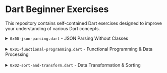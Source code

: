 # Dart Beginner Exercises


This repository contains self-contained Dart exercises designed to improve your understanding of various Dart concepts.


<details>
  <summary><code>0x00-json-parsing.dart</code> - JSON Parsing Without Classes</summary>


### **Motive**  
- Work with **Dart’s type system** and **null safety**  
- Learn to handle **maps and lists in Dart**  
- Practice **JSON parsing**  

### **Problem Statement**  
You're building a small news app. Given a JSON response, extract data from it and return a list of maps with structured information.  

#### **1️⃣ Tasks to Implement**
1. **Create a function** `List<Map<String, dynamic>> parseArticles(String jsonStr)` that:  
   - Accepts a JSON string (containing an array of articles).  
   - Converts it into a list of maps where each article has:  
     - `title` (String)  
     - `author` (String, optional)  
     - `content` (String)  
     - `publishedAt` (DateTime) **converted from a string**  
   - Handles missing fields gracefully (if `author` is missing, set it to `"Unknown"`).  
   - Handles invalid JSON by returning an empty list instead of crashing.  

### **Example JSON Input**
```json
'[
  {
    "title": "Dart is awesome!",
    "author": "John Doe",
    "content": "Dart is gaining popularity in backend development.",
    "publishedAt": "2024-02-27T12:00:00Z"
  },
  {
    "title": "Null safety in Dart",
    "content": "Dart introduced null safety to eliminate runtime errors.",
    "publishedAt": "2024-02-26T08:30:00Z"
  }
]'
```

### **Expected Output**
```dart
[
  {
    "title": "Dart is awesome!",
    "author": "John Doe",
    "content": "Dart is gaining popularity in backend development.",
    "publishedAt": DateTime(2024, 2, 27, 12, 0, 0)
  },
  {
    "title": "Null safety in Dart",
    "author": "Unknown",
    "content": "Dart introduced null safety to eliminate runtime errors.",
    "publishedAt": DateTime(2024, 2, 26, 8, 30, 0)
  }
]
```

### **Bonus Challenge 🌟**
- Add a function **`String articlesToJson(List<Map<String, dynamic>> articles)`** to convert the list back to a JSON string.

📂 **Filename:** `0x00-json-parsing.dart`  

</details>


<br>

<details>
  <summary><code>0x01-functional-programming.dart</code> - Functional Programming & Data Processing</summary>


### **Motive**
- Use **higher-order functions** (`map`, `where`, `reduce`)  
- Improve **code efficiency** by replacing loops with functional constructs  
- Get comfortable with **list transformations**  

### **Problem Statement**
You have a **list of student scores**. Your task is to **process the scores** using functional programming techniques.

### **Given Data (List of Maps)**
```dart
List<Map<String, dynamic>> students = [
  {"name": "Alice", "score": 85},
  {"name": "Bob", "score": 58},
  {"name": "Charlie", "score": 92},
  {"name": "David", "score": 76},
  {"name": "Eve", "score": 45},
];
```

### **Tasks to Implement**
1. **Filter passing students** (`score >= 60`)  
   - Return a list of names of students who passed.  

2. **Calculate the class average**  
   - Use `.map()` and `.reduce()` to compute the average score.  

3. **Find the top student**  
   - Return the name of the student with the **highest** score.  

### **Expected Output**
```dart
print(getPassingStudents(students)); 
// Output: ["Alice", "Charlie", "David"]

print(getClassAverage(students)); 
// Output: 71.2  (or similar, based on precision)

print(getTopStudent(students)); 
// Output: "Charlie"
```

### **Bonus Challenge 🌟**
- Sort students by score (highest to lowest) using `.sort()`.  
- Convert the student list into a **map of name → score** using `.map()`.  

📂 **Filename:** `0x01-functional-programming.dart`  
</details>

<br>

<details>
  <summary><code>0x02-sort-and-transform.dart</code> - Data Transformation & Sorting</summary>


### **Motive**  
- Master **sorting lists** using `.sort()` and `.compareTo()`  
- Use **`.map()`** to transform data efficiently  
- Work with **custom sorting criteria**  

---

### **Problem Statement**  
You are given a **list of products** in a store, each represented as a map with:  
- `name` (String)  
- `price` (double)  
- `rating` (double, from 1.0 to 5.0)  

#### **1️⃣ Given Data**
```dart
List<Map<String, dynamic>> products = [
  {"name": "Laptop", "price": 1200.99, "rating": 4.5},
  {"name": "Phone", "price": 699.49, "rating": 4.7},
  {"name": "Headphones", "price": 149.99, "rating": 4.3},
  {"name": "Monitor", "price": 299.99, "rating": 4.6},
  {"name": "Keyboard", "price": 89.99, "rating": 4.2},
];
```

---

### **2️⃣ Tasks to Implement**
1. **Sort products by price (ascending order)**  
   - Return a sorted list where the cheapest product is first.  

2. **Sort products by rating (highest first)**  
   - Return a sorted list where the highest-rated product is first.  

3. **Transform the list into a list of strings**  
   - Convert each product into a string formatted as:  
     ```
     "Laptop - $1200.99 (⭐ 4.5)"
     ```  
   - Use **`.map()`** to do this efficiently.  

---

### **Expected Output**
```dart
print(sortByPrice(products));
/*
[
  {"name": "Keyboard", "price": 89.99, "rating": 4.2},
  {"name": "Headphones", "price": 149.99, "rating": 4.3},
  {"name": "Monitor", "price": 299.99, "rating": 4.6},
  {"name": "Phone", "price": 699.49, "rating": 4.7},
  {"name": "Laptop", "price": 1200.99, "rating": 4.5}
]
*/

print(sortByRating(products));
/*
[
  {"name": "Phone", "price": 699.49, "rating": 4.7},
  {"name": "Monitor", "price": 299.99, "rating": 4.6},
  {"name": "Laptop", "price": 1200.99, "rating": 4.5},
  {"name": "Headphones", "price": 149.99, "rating": 4.3},
  {"name": "Keyboard", "price": 89.99, "rating": 4.2}
]
*/

print(formatProducts(products));
/*
[
  "Laptop - $1200.99 (⭐ 4.5)",
  "Phone - $699.49 (⭐ 4.7)",
  "Headphones - $149.99 (⭐ 4.3)",
  "Monitor - $299.99 (⭐ 4.6)",
  "Keyboard - $89.99 (⭐ 4.2)"
]
*/
```

---

### **Bonus Challenge 🌟**
- Sort products **by rating first, then by price (if ratings are equal)**  
- Convert the list into a **Map<String, double>** where the name is the key, and the price is the value  

📂 **Filename:** `0x02-sort-and-transform.dart`  

</details>
